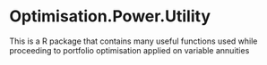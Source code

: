 # Optimisation.Power.Utility
This is a R package that contains many useful functions used while proceeding to portfolio optimisation applied on variable annuities
